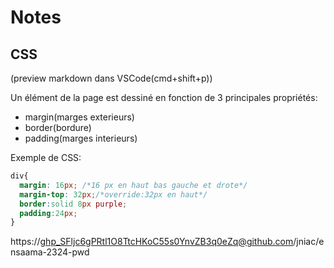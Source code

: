 # Notes

## CSS
(preview markdown dans VSCode(cmd+shift+p))

Un élément de la page est dessiné en fonction de 3 principales propriétés:
- margin(marges exterieurs)
- border(bordure)
- padding(marges interieurs)

Exemple de CSS:
```css
div{
  margin: 16px; /*16 px en haut bas gauche et drote*/
  margin-top: 32px;/*override:32px en haut*/
  border:solid 8px purple;
  padding:24px;
}
```


https://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@github.com/jniac/ensaama-2324-pwd
